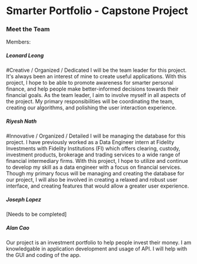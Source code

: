 # Smarter Portfolio - Capstone Project

### Meet the Team
Members:

##### Leonard Leong
#Creative / Organized / Dedicated 
I will be the team leader for this project. It's always been an interest of mine to create useful applications. With this project, I hope to be able to promote awareness for smarter personal finance, and help people make better-informed decisions towards their financial goals. As the team leader, I aim to involve myself in all aspects of the project. My primary responsibilities will be coordinating the team, creating our algorithms, and polishing the user interaction experience.

##### Riyesh Nath
#Innovative / Organized / Detailed 
I will be managing the database for this project. I have previously worked as a Data Engineer intern at Fidelity Investments with Fidelity Institutions (FI) which offers clearing, custody, investment products, brokerage and trading services to a wide range of financial intermediary firms. With this project, I hope to utilize and continue to develop my skill as a data engineer with a focus on financial services.  Though my primary focus will be managing and creating the database for our project, I will also be involved in creating a relaxed and robust user interface, and creating features that would allow a greater user experience.       
    
##### Joseph Lopez
[Needs to be completed]
    
##### Alan Cao
Our project is an investment portfolio to help people invest their money. I am knowledgable in application development and usage of API. I will help with the GUI and coding of the app.
